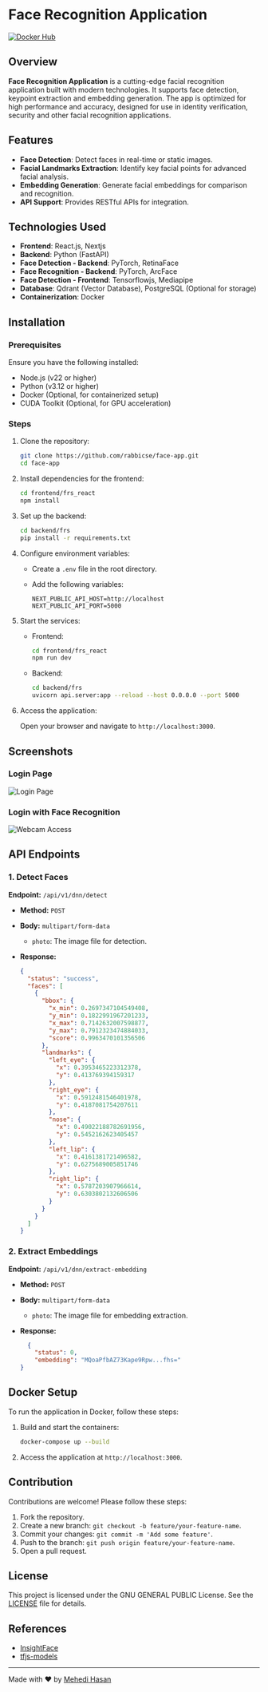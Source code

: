 # Face Recognition Application

[![Docker Hub](https://img.shields.io/badge/Docker%20Hub-Backend-blue)](https://hub.docker.com/r/meheditech/frs-backend)

## Overview

**Face Recognition Application** is a cutting-edge facial recognition application built with modern technologies. It supports face detection, keypoint extraction and embedding generation. The app is optimized for high performance and accuracy, designed for use in identity verification, security and other facial recognition applications.

## Features

- **Face Detection**: Detect faces in real-time or static images.
- **Facial Landmarks Extraction**: Identify key facial points for advanced facial analysis.
- **Embedding Generation**: Generate facial embeddings for comparison and recognition.
- **API Support**: Provides RESTful APIs for integration.

## Technologies Used

- **Frontend**: React.js, Nextjs
- **Backend**: Python (FastAPI)
- **Face Detection - Backend**: PyTorch, RetinaFace
- **Face Recognition - Backend**: PyTorch, ArcFace
- **Face Detection - Frontend**: Tensorflowjs, Mediapipe
- **Database**: Qdrant (Vector Database), PostgreSQL (Optional for storage)
- **Containerization**: Docker

## Installation

### Prerequisites

Ensure you have the following installed:

- Node.js (v22 or higher)
- Python (v3.12 or higher)
- Docker (Optional, for containerized setup)
- CUDA Toolkit (Optional, for GPU acceleration)

### Steps

1. Clone the repository:

    ```bash
    git clone https://github.com/rabbicse/face-app.git
    cd face-app
    ```

2. Install dependencies for the frontend:

    ```bash
    cd frontend/frs_react
    npm install
    ```

3. Set up the backend:

    ```bash
    cd backend/frs
    pip install -r requirements.txt
    ```

4. Configure environment variables:

    - Create a `.env` file in the root directory.
    - Add the following variables:

      ```env
      NEXT_PUBLIC_API_HOST=http://localhost
      NEXT_PUBLIC_API_PORT=5000
      ```

5. Start the services:

    - Frontend:

      ```bash
      cd frontend/frs_react
      npm run dev
      ```

    - Backend:

      ```bash
      cd backend/frs
      uvicorn api.server:app --reload --host 0.0.0.0 --port 5000
      ```

6. Access the application:

    Open your browser and navigate to `http://localhost:3000`.

## Screenshots

### Login Page

![Login Page](./screenshots/user-login.png)

### Login with Face Recognition

![Webcam Access](./screenshots/webcam-access.png)

## API Endpoints

### 1. Detect Faces

**Endpoint:** `/api/v1/dnn/detect`

- **Method:** `POST`
- **Body:** `multipart/form-data`
  - `photo`: The image file for detection.
- **Response:**

  ```json
  {
    "status": "success",
    "faces": [
      {
        "bbox": {
          "x_min": 0.2697347104549408,
          "y_min": 0.1822991967201233,
          "x_max": 0.7142632007598877,
          "y_max": 0.7912323474884033,
          "score": 0.9963470101356506
        },
        "landmarks": {
          "left_eye": {
            "x": 0.3953465223312378,
            "y": 0.413769394159317
          },
          "right_eye": {
            "x": 0.5912481546401978,
            "y": 0.4187081754207611
          },
          "nose": {
            "x": 0.49022188782691956,
            "y": 0.5452162623405457
          },
          "left_lip": {
            "x": 0.4161381721496582,
            "y": 0.6275689005851746
          },
          "right_lip": {
            "x": 0.5787203907966614,
            "y": 0.6303802132606506
          }
        }
      }
    ]
  }
  ```

### 2. Extract Embeddings

**Endpoint:** `/api/v1/dnn/extract-embedding`

- **Method:** `POST`
- **Body:** `multipart/form-data`
  - `photo`: The image file for embedding extraction.
- **Response:**

  ```json
    {
      "status": 0,
      "embedding": "MQoaPfbAZ73Kape9Rpw...fhs="
  }
  ```

## Docker Setup

To run the application in Docker, follow these steps:

1. Build and start the containers:

    ```bash
    docker-compose up --build
    ```

2. Access the application at `http://localhost:3000`.

## Contribution

Contributions are welcome! Please follow these steps:

1. Fork the repository.
2. Create a new branch: `git checkout -b feature/your-feature-name`.
3. Commit your changes: `git commit -m 'Add some feature'`.
4. Push to the branch: `git push origin feature/your-feature-name`.
5. Open a pull request.

## License

This project is licensed under the GNU GENERAL PUBLIC License. See the [LICENSE](LICENSE) file for details.

## References
- [InsightFace](https://github.com/deepinsight/insightface)
- [tfjs-models](https://github.com/tensorflow/tfjs-models)

---

Made with ❤️ by [Mehedi Hasan](https://github.com/rabbicse)
